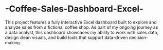 # -Coffee-Sales-Dashboard-Excel-
This project features a fully interactive Excel dashboard built to explore and analyze sales from a fictional coffee shop. As part of my ongoing journey as a data analyst, this dashboard showcases my ability to work with sales data, design clean visuals, and build tools that support data-driven decision-making.
